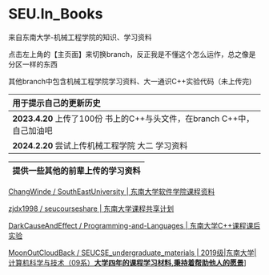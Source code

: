 # SEU.In_Books
来自东南大学-机械工程学院的知识、学习资料

点击左上角的【主页面】来切换branch，反正我是不懂这个怎么运作，总之像是分区一样的东西

其他branch中包含机械工程学院学习资料、大一通识C++实验代码（未上传完)

|用于提示自己的更新历史|
|:-|
|**2023.4.20** 上传了100份 书上的C++与头文件，在branch C++中，自己加油吧|
|**2024.2.20** 尝试上传机械工程学院 大二 学习资料|

| 提供一些其他的前辈上传的学习资料 |
|--|

[ChangWinde / SouthEastUniversity | 东南大学软件学院课程资料](https://github.com/ChangWinde/SouthEastUniversity/tree/master)

[zjdx1998 / seucourseshare | 东南大学课程共享计划](https://github.com/zjdx1998/seucourseshare)

[DarkCauseAndEffect / Programming-and-Languages | 东南大学C++课程课后实验](https://github.com/DarkCauseAndEffect/Programming-and-Languages) 

[MoonOutCloudBack / SEUCSE_undergraduate_materials | 2019级|东南大学|计算机科学与技术（09系）**大学四年的课程学习材料,秉持着帮助他人的愿景**](https://github.com/MoonOutCloudBack/SEUCSE_undergraduate_materials)]
